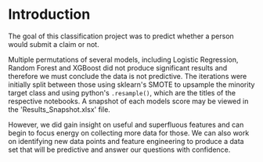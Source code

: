 # Introduction

The goal of this classification project was to predict whether a person would submit a claim or not. 

Multiple permutations of several models, including Logistic Regression, Random Forest and XGBoost did not produce significant results and therefore we must conclude the data is not predictive.  The iterations were initially split between those using sklearn's SMOTE to upsample the minority target class and using python's `.resample()`, which are the titles of the respective notebooks.  A snapshot of each models score may be viewed in the 'Results_Snapshot.xlsx' file.  

However, we did gain insight on useful and superfluous features and can begin to focus energy on collecting more data for those.  We can also work on identifying new data points and feature engineering to produce a data set that will be predictive and answer our questions with confidence.  



